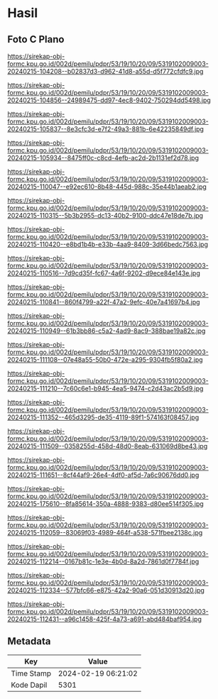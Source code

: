 # Hasil

## Foto C Plano

https://sirekap-obj-formc.kpu.go.id/002d/pemilu/pdpr/53/19/10/20/09/5319102009003-20240215-104208--b02837d3-d962-41d8-a55d-d5f772cfdfc9.jpg

https://sirekap-obj-formc.kpu.go.id/002d/pemilu/pdpr/53/19/10/20/09/5319102009003-20240215-104856--24989475-dd97-4ec8-9402-750294dd5498.jpg

https://sirekap-obj-formc.kpu.go.id/002d/pemilu/pdpr/53/19/10/20/09/5319102009003-20240215-105837--8e3cfc3d-e7f2-49a3-881b-6e42235849df.jpg

https://sirekap-obj-formc.kpu.go.id/002d/pemilu/pdpr/53/19/10/20/09/5319102009003-20240215-105934--8475ff0c-c8cd-4efb-ac2d-2b1131ef2d78.jpg

https://sirekap-obj-formc.kpu.go.id/002d/pemilu/pdpr/53/19/10/20/09/5319102009003-20240215-110047--e92ec610-8b48-445d-988c-35e44b1aeab2.jpg

https://sirekap-obj-formc.kpu.go.id/002d/pemilu/pdpr/53/19/10/20/09/5319102009003-20240215-110315--5b3b2955-dc13-40b2-9100-ddc47e18de7b.jpg

https://sirekap-obj-formc.kpu.go.id/002d/pemilu/pdpr/53/19/10/20/09/5319102009003-20240215-110420--e8bd1b4b-e33b-4aa9-8409-3d66bedc7563.jpg

https://sirekap-obj-formc.kpu.go.id/002d/pemilu/pdpr/53/19/10/20/09/5319102009003-20240215-110516--7d9cd35f-fc67-4a6f-9202-d9ece84e143e.jpg

https://sirekap-obj-formc.kpu.go.id/002d/pemilu/pdpr/53/19/10/20/09/5319102009003-20240215-110841--860f4799-a22f-47a2-9efc-40e7a41697b4.jpg

https://sirekap-obj-formc.kpu.go.id/002d/pemilu/pdpr/53/19/10/20/09/5319102009003-20240215-110949--61b3bb86-c5a2-4ad9-8ac9-388bae19a82c.jpg

https://sirekap-obj-formc.kpu.go.id/002d/pemilu/pdpr/53/19/10/20/09/5319102009003-20240215-111108--07e48a55-50b0-472e-a295-9304fb5f80a2.jpg

https://sirekap-obj-formc.kpu.go.id/002d/pemilu/pdpr/53/19/10/20/09/5319102009003-20240215-111210--7c60c6e1-b945-4ea5-9474-c2d43ac2b5d9.jpg

https://sirekap-obj-formc.kpu.go.id/002d/pemilu/pdpr/53/19/10/20/09/5319102009003-20240215-111352--465d3295-de35-4119-89f1-574163f08457.jpg

https://sirekap-obj-formc.kpu.go.id/002d/pemilu/pdpr/53/19/10/20/09/5319102009003-20240215-111509--0358255d-458d-48d0-8eab-631069d8be43.jpg

https://sirekap-obj-formc.kpu.go.id/002d/pemilu/pdpr/53/19/10/20/09/5319102009003-20240215-111651--8cf44af9-26e4-4df0-af5d-7a6c90676dd0.jpg

https://sirekap-obj-formc.kpu.go.id/002d/pemilu/pdpr/53/19/10/20/09/5319102009003-20240215-175610--8fa85614-350a-4888-9383-d80ee514f305.jpg

https://sirekap-obj-formc.kpu.go.id/002d/pemilu/pdpr/53/19/10/20/09/5319102009003-20240215-112059--83069f03-4989-464f-a538-571fbee2138c.jpg

https://sirekap-obj-formc.kpu.go.id/002d/pemilu/pdpr/53/19/10/20/09/5319102009003-20240215-112214--0167b81c-1e3e-4b0d-8a2d-7861d0f7784f.jpg

https://sirekap-obj-formc.kpu.go.id/002d/pemilu/pdpr/53/19/10/20/09/5319102009003-20240215-112334--577bfc66-e875-42a2-90a6-051d30913d20.jpg

https://sirekap-obj-formc.kpu.go.id/002d/pemilu/pdpr/53/19/10/20/09/5319102009003-20240215-112431--a96c1458-425f-4a73-a691-abd484baf954.jpg


## Metadata

| Key        | Value               |
| ---------- | ------------------- |
| Time Stamp | 2024-02-19 06:21:02 |
| Kode Dapil | 5301                |



